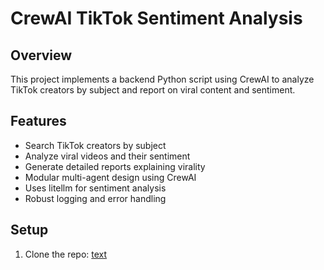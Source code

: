 
# CrewAI TikTok Sentiment Analysis

## Overview

This project implements a backend Python script using CrewAI to analyze TikTok creators by subject and report on viral content and sentiment.

## Features

- Search TikTok creators by subject
- Analyze viral videos and their sentiment
- Generate detailed reports explaining virality
- Modular multi-agent design using CrewAI
- Uses litellm for sentiment analysis
- Robust logging and error handling

## Setup

1. Clone the repo: [text](https://github.com/Panchal-Arnav/Crewai_tiktok.git)
